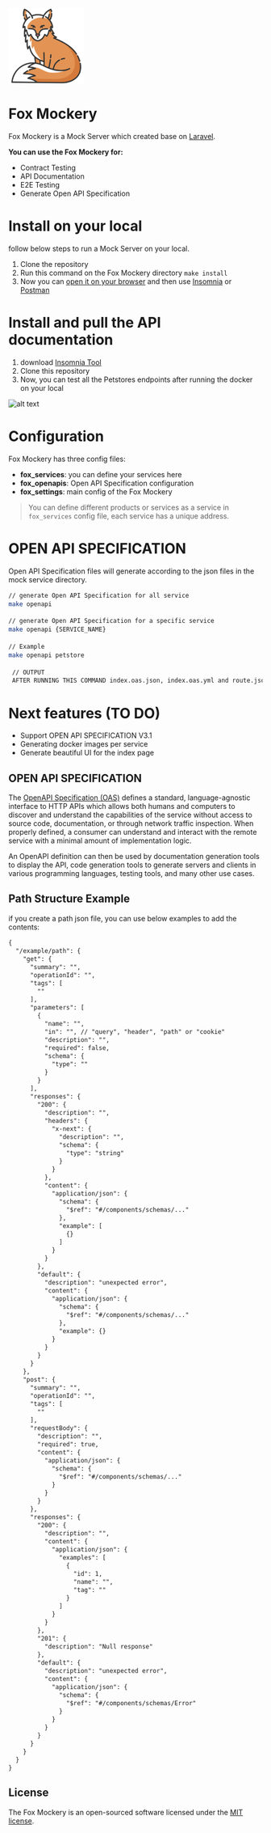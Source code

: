 ![Fox Mockery](https://github.com/Mekaeil/Fox.Mockery/blob/master/public/logo-150.png?raw=true)

# Fox Mockery

Fox Mockery is a Mock Server which created base on [Laravel](https://lumen.laravel.com/docs/9.x).

**You can use the Fox Mockery for:**

- Contract Testing
- API Documentation
- E2E Testing
- Generate Open API Specification

# Install on your local

follow below steps to run a Mock Server on your local.

1. Clone the repository
2. Run this command on the Fox Mockery directory `make install`
3. Now you can [open it on your browser](http://localhost:8085) and then use [Insomnia](https://insomnia.rest/)
   or [Postman](https://www.postman.com/downloads/)

# Install and pull the API documentation
1. download [Insomnia Tool](https://insomnia.rest/download)
2. Clone this repository 
3. Now, you can test all the Petstores endpoints after running the docker on your local

![alt text](https://github.com/weprodev/Fox.Mockery/blob/master/public/petstore-open-api-specification-Fox-Mockery.png)

# Configuration

Fox Mockery has three config files:

- **fox_services**: you can define your services here
- **fox_openapis**: Open API Specification configuration
- **fox_settings**: main config of the Fox Mockery

> You can define different products or services as a service in
> `fox_services` config file, each service has a unique address.

# OPEN API SPECIFICATION

Open API Specification files will generate according to the json files in the mock service directory.

```bash
// generate Open API Specification for all service
make openapi

// generate Open API Specification for a specific service
make openapi {SERVICE_NAME}

// Example 
make openapi petstore
 
 // OUTPUT
 AFTER RUNNING THIS COMMAND index.oas.json, index.oas.yml and route.json FILES WILL CREATE IN THE SERVICE DIRECTORY!'
```

# Next features (TO DO)

- Support OPEN API SPECIFICATION V3.1
- Generating docker images per service
- Generate beautiful UI for the index page

## OPEN API SPECIFICATION

The [OpenAPI Specification (OAS)](https://www.openapis.org) defines a standard, language-agnostic interface to HTTP APIs
which allows both humans and computers to discover and understand the capabilities of the service without access to
source code, documentation, or through network traffic inspection. When properly defined, a consumer can understand and
interact with the remote service with a minimal amount of implementation logic.

An OpenAPI definition can then be used by documentation generation tools to display the API, code generation tools to
generate servers and clients in various programming languages, testing tools, and many other use cases.


## Path Structure Example
if you create a path json file, you can use below examples to add the contents:
```
{
  "/example/path": {
    "get": {
      "summary": "",
      "operationId": "",
      "tags": [
        ""
      ],
      "parameters": [
        {
          "name": "",
          "in": "", // "query", "header", "path" or "cookie"
          "description": "",
          "required": false,
          "schema": {
            "type": ""
          }
        }
      ],
      "responses": {
        "200": {
          "description": "",
          "headers": {
            "x-next": {
              "description": "",
              "schema": {
                "type": "string"
              }
            }
          },
          "content": {
            "application/json": {
              "schema": {
                "$ref": "#/components/schemas/..."
              },
              "example": [
                {}
              ]
            }
          }
        },
        "default": {
          "description": "unexpected error",
          "content": {
            "application/json": {
              "schema": {
                "$ref": "#/components/schemas/..."
              },
              "example": {}
            }
          }
        }
      }
    },
    "post": {
      "summary": "",
      "operationId": "",
      "tags": [
        ""
      ],
      "requestBody": {
        "description": "",
        "required": true,
        "content": {
          "application/json": {
            "schema": {
              "$ref": "#/components/schemas/..."
            }
          }
        }
      },
      "responses": {
        "200": {
          "description": "",
          "content": {
            "application/json": {
              "examples": [
                {
                  "id": 1,
                  "name": "",
                  "tag": ""
                }
              ]
            }
          }
        },
        "201": {
          "description": "Null response"
        },
        "default": {
          "description": "unexpected error",
          "content": {
            "application/json": {
              "schema": {
                "$ref": "#/components/schemas/Error"
              }
            }
          }
        }
      }
    }
  }
}
```

## License

The Fox Mockery is an open-sourced software licensed under the [MIT license](https://opensource.org/licenses/MIT).

